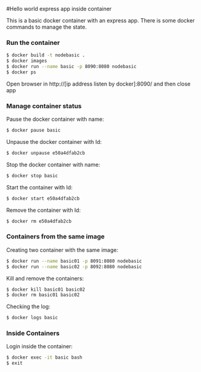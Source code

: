#Hello world express app inside container

This is a basic docker container with an express app. There is some docker commands to manage the state.

### Run the container

```sh
$ docker build -t nodebasic .
$ docker images
$ docker run --name basic -p 8090:8080 nodebasic
$ docker ps
```

Open browser in http://[ip address listen by docker]:8090/ and then close app

### Manage container status

Pause the docker container with name:
```sh
$ docker pause basic
```

Unpause the docker container with Id:
```sh
$ docker unpause e50a4dfab2cb
```

Stop the docker container with name:
```sh
$ docker stop basic
```

Start the container with Id:
```sh
$ docker start e50a4dfab2cb
```

Remove the container with Id:
```sh
$ docker rm e50a4dfab2cb
```

### Containers from the same image

Creating two container with the same image:

```sh
$ docker run --name basic01 -p 8091:8080 nodebasic
$ docker run --name basic02 -p 8092:8080 nodebasic
```

Kill and remove the containers:

```sh
$ docker kill basic01 basic02
$ docker rm basic01 basic02
```

Checking the log:

```sh
$ docker logs basic
```

### Inside Containers

Login inside the container:

```sh
$ docker exec -it basic bash
$ exit
```
